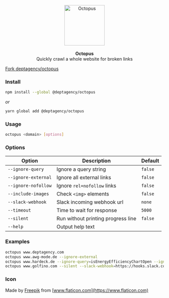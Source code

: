 <p align="center">
    <img src="https://raw.githubusercontent.com/deptagency/octopus/master/octopus.png" width="128" height="128" alt="Octopus">
    <br>
    <br>
    <b>Octopus</b>
    <br>
    Quickly crawl a whole website for broken links
</p>

[Fork deptagency/octopus](https://github.com/deptagency/octopus)


### Install

```bash
npm install --global @deptagency/octopus
```

*or*

```bash
yarn global add @deptagency/octopus
```


### Usage

```bash
octopus <domain> [options]
```


### Options

Option | Description | Default
------ | ----------- | -------
`--ignore-query` | Ignore a query string | `false`
`--ignore-external` | Ignore all external links | `false`
`--ignore-nofollow` | Ignore `rel=nofollow` links | `false`
`--include-images` | Check `<img>` elements | `false`
`--slack-webhook` | Slack incoming webhook url | `none`
`--timeout` | Time to wait for response | `5000`
`--silent` | Run without printing progress line | `false`
`--help` | Output help text |  


### Examples

```bash
octopus www.deptagency.com
octopus www.awg-mode.de --ignore-external
octopus www.hardeck.de --ignore-query=isEnergyEfficiencyChartOpen --ignore-query=followSearch
octopus www.golfino.com --silent --slack-webhook=https://hooks.slack.com/services/XXX/XXX/XXX
```


### Icon
Made by [Freepik](https://www.freepik.com) from [www.flaticon.com](https://www.flaticon.com)
